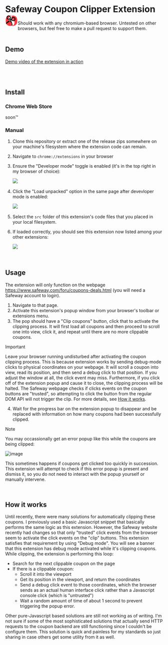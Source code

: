 # Safeway Coupon Clipper Extension <img align="left" width="40" src="./src/icon.png" />

Should work with any chromium-based browser. Untested on other browsers, but feel free to make a pull request to support them.
<br/>
<br/>

## Demo

[Demo video of the extension in action](https://github.com/user-attachments/assets/2944d4fb-95d7-4a9e-8943-75cf1c2cae3a)

<br/>
<br/>


## Install

### Chrome Web Store

soon™️

### Manual

1. Clone this repository or extract one of the release zips somewhere on your machine's filesystem where the extension code can remain.
1. Navigate to `chrome://extensions` in your browser
1. Ensure the "Developer mode" toggle is enabled (it's in the top right in my browser of choice):
 
   <img src="https://github.com/user-attachments/assets/db7c704a-e3fb-42f4-8021-4b55b85c7037" />
1. Click the "Load unpacked" option in the same page after devevloper mode is enabled:

   <img src="https://github.com/user-attachments/assets/3a0f8633-4702-4c2a-a8a8-74fcea58fa46" />
1. Select the `src` folder of this extension's code files that you placed in your local filesystem.
1. If loaded correctly, you should see this extension now listed among your other extensions:

   <img src="https://github.com/user-attachments/assets/d14b26fc-e9b7-4322-afe0-6c4f987784c1" />

<br/>


## Usage

The extension will only function on the webpage <https://www.safeway.com/foru/coupons-deals.html> (you will need a Safeway account to login).

1. Navigate to that page.
2. Activate this extension's popup window from your browser's toolbar or extensions menu.
3. The pop should have a "Clip coupons" button, click that to activate the clipping process.
   It will first load all coupons and then proceed to scroll one into view, click it, and repeat until there are no more clippable coupons.

>[!IMPORTANT]
>Leave your browser running undisturbed after activating the coupon clipping process.
>This is because extension works by sending debug-mode clicks to physical coordinates on your webpage.
>It will scroll a coupon into view, read its position, and then send a debug click to that position.
>If you adjust the window at all, the click event may miss. Furthermore, if you click off of the extension popup and cause it to close, the clipping process will be halted.
>The Safeway webpage checks if clicks events on the coupon buttons are "trusted", so attempting to click the button from the regular DOM API will not trigger the clip.
>For more details, see [How it works](#how-it-works).

4. Wait for the progress bar on the extension popup to disappear and be replaced with information on how many coupons had been successfully clipped.

>[!NOTE]
>You may occassionally get an error popup like this while the coupons are being clipped:
>
><img width="600px" alt="image" src="https://github.com/user-attachments/assets/4f92ad63-05f9-4db0-81ce-09d4754a6902" />
>
>This sometimes happens if coupons get clicked too quickly in succession.
>This extension will attempt to check if this error popup is present and dismiss it, so you do not need to interact with the popup yourself or manually intervene.

<br/>

## How it works

Until recently, there were many solutions for automatically clipping these coupons.
I previously used a basic Javascript snippet that basically performs the same logic as this extension.
However, the Safeway website recently had changes so that only "trusted" click events from the browser seem to activate the click events on the "clip" buttons.
This extension satisfies that requirement by using "Debug mode". You will see a banner that this extension has debug mode activated while it's clipping coupons.
While clipping, the extension is performing this loop:
* Search for the next clippable coupon on the page
* If there is a clippable coupon:
  * Scroll it into the viewport
  * Get its position in the viewport, and return the coordinates
  * Send a debug click event to those coordinates, which the browser sends as an actual human interface click rather than a Javascript console click (which is "untrusted")
  * Wait a random amount of time of about 1 second to prevent triggering the popup error.

Other pure-Javascript based solutions are still not working as of writing.
I'm not sure if some of the most sophisticated solutions that actually send HTTP requests to the coupon backend are still functioning since I couldn't be configure them.
This solution is quick and painless for my standards so just sharing in case others get some utility from it as well.
